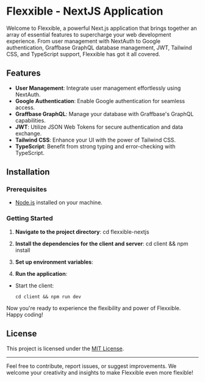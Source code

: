 # Flexxible - NextJS Application

Welcome to Flexxible, a powerful Next.js application that brings together an array of essential features to supercharge your web development experience. From user management with NextAuth to Google authentication, Graffbase GraphQL database management, JWT, Tailwind CSS, and TypeScript support, Flexxible has got it all covered.

## Features
- **User Management**: Integrate user management effortlessly using NextAuth.
- **Google Authentication**: Enable Google authentication for seamless access.
- **Graffbase GraphQL**: Manage your database with Graffbase's GraphQL capabilities.
- **JWT**: Utilize JSON Web Tokens for secure authentication and data exchange.
- **Tailwind CSS**: Enhance your UI with the power of Tailwind CSS.
- **TypeScript**: Benefit from strong typing and error-checking with TypeScript.

## Installation

### Prerequisites
- [Node.js](https://nodejs.org/) installed on your machine.

### Getting Started
1. **Navigate to the project directory**:
cd flexxible-nextjs

2. **Install the dependencies for the client and server**:
cd client && npm install

3. **Set up environment variables**:

4. **Run the application**:
- Start the client:
  ```
  cd client && npm run dev
  ```

Now you're ready to experience the flexibility and power of Flexxible. Happy coding!

## License
This project is licensed under the [MIT License](LICENSE).

---

Feel free to contribute, report issues, or suggest improvements. We welcome your creativity and insights to make Flexxible even more flexible!
